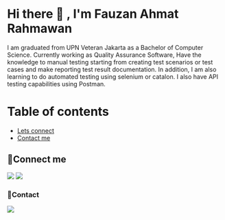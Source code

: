 <!--
**FauzanAhmatRahmawan/FauzanAhmatRahmawan** is a ✨ _special_ ✨ repository because its `README.md` (this file) appears on your GitHub profile.

Here are some ideas to get you started:

- 🔭 I’m currently working on ...
- 🌱 I’m currently learning ...
- 👯 I’m looking to collaborate on ...
- 🤔 I’m looking for help with ...
- 💬 Ask me about ...
- 📫 How to reach me: ...
- 😄 Pronouns: ...
- ⚡ Fun fact: ...
-->
# Hi there 👋 , I'm Fauzan Ahmat Rahmawan
I am graduated from UPN Veteran Jakarta as a Bachelor of Computer Science. Currently working as Quality Assurance Software, Have the knowledge to manual testing starting from creating test scenarios or test cases and make reporting test result documentation. In addition, I am also learning to do automated testing using selenium or catalon. I also have API testing capabilities using Postman.
# Table of contents
<!--ts-->
   * [Lets connect](#lets-connect)
   * [Contact me](#contact-me)
<!--te-->

## 📝Connect me
<p>
    <a href="https://www.linkedin.com/in/fauzanahmatr/" target="blank"><img src="https://img.shields.io/badge/-linkedin-181717?style=for-the-badge&logo=linkedin" /></a>
     <a href="https://www.instagram.com/fauzan_rahmawan/" target="blank"><img src="https://img.shields.io/badge/-instagram-181717?style=for-the-badge&logo=instagram" /></a>
</p>


### 🔗Contact
<p>
    <a href="mailto: fauzanrahmawan81@gmail.com" target="blank"><img src="https://img.shields.io/badge/-gmail-181717?style=for-the-badge&logo=gmail" /></a>
</p>
